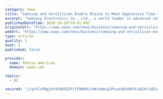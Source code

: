 ```yaml
---
category: news
title: "Samsung and VeriSilicon Enable Blaize to Meet Aggressive Time-to-Market Goals for New AI Edge Processor"
excerpt: "Samsung Electronics Co., Ltd., a world leader in advanced semiconductor technology, in collaboration with design services provider, VeriSilicon, has successfully supported the on-time market launch of AI Edge computing startup Blaize’s hardware platform ..."
publishedDateTime: 2020-10-28T19:41:00Z
originalUrl: "https://www.oaoa.com/news/business/samsung-and-verisilicon-enable-blaize-to-meet-aggressive-time-to-market-goals-for-new-ai/article_02e28cf5-53d4-5ac2-acd7-93076d14c46e.html"
webUrl: "https://www.oaoa.com/news/business/samsung-and-verisilicon-enable-blaize-to-meet-aggressive-time-to-market-goals-for-new-ai/article_02e28cf5-53d4-5ac2-acd7-93076d14c46e.html"
type: article
quality: 1
heat: 1
published: false

provider:
  name: Odessa American
  domain: oaoa.com

topics:
  - AI

secured: "i/q/GlsP0gj8+9s88EQIPifCNHRmLInWreAmip2PuuaoBiUAPoL4AJHr1dEsrhtxi3Sk43fggTOHryR0nS/uZuUVHWWUro4vi+TAQbnmTQOZU8AQKuQ/ORqsWp7YjYmGOcz7CjE0yG983q12EEkPcqD8zzGA2IpPUyYAZxUC5dgfbz8CLtVBQRzGtjb28IL/XRDJ3kCW8225IClXo360The2gdMvi9PvLazYFYyPS1yrLaS5i7qwcxbfaK9H/9Hdy3AydTy+qWMEhaTUtLq4zEhhjzzuls1WzvmBHjCYD9WpmeruexauUpFUPsjbZWgvQN+LuU3W2pREOz20OUvyRu+w1nzWnpcaZPkMuq0hEjg=;bZJz6rAG5ueJERvQsIhC0A=="
---
```


